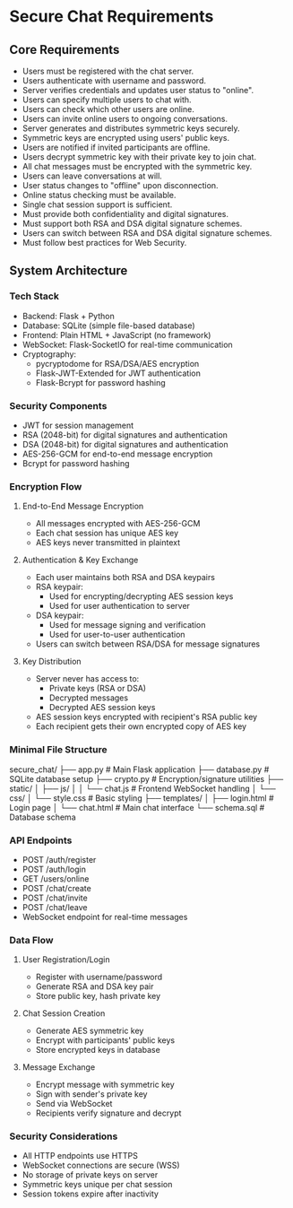# Secure Chat Requirements

## Core Requirements

* Users must be registered with the chat server.
* Users authenticate with username and password.
* Server verifies credentials and updates user status to "online".
* Users can specify multiple users to chat with.
* Users can check which other users are online.
* Users can invite online users to ongoing conversations.
* Server generates and distributes symmetric keys securely.
* Symmetric keys are encrypted using users' public keys.
* Users are notified if invited participants are offline.
* Users decrypt symmetric key with their private key to join chat.
* All chat messages must be encrypted with the symmetric key.
* Users can leave conversations at will.
* User status changes to "offline" upon disconnection.
* Online status checking must be available.
* Single chat session support is sufficient.
* Must provide both confidentiality and digital signatures.
* Must support both RSA and DSA digital signature schemes.
* Users can switch between RSA and DSA digital signature schemes.
* Must follow best practices for Web Security.

## System Architecture

### Tech Stack
- Backend: Flask + Python
- Database: SQLite (simple file-based database)
- Frontend: Plain HTML + JavaScript (no framework)
- WebSocket: Flask-SocketIO for real-time communication
- Cryptography: 
  - pycryptodome for RSA/DSA/AES encryption
  - Flask-JWT-Extended for JWT authentication
  - Flask-Bcrypt for password hashing

### Security Components
- JWT for session management
- RSA (2048-bit) for digital signatures and authentication
- DSA (2048-bit) for digital signatures and authentication
- AES-256-GCM for end-to-end message encryption
- Bcrypt for password hashing

### Encryption Flow
1. End-to-End Message Encryption
   - All messages encrypted with AES-256-GCM
   - Each chat session has unique AES key
   - AES keys never transmitted in plaintext
   
2. Authentication & Key Exchange
   - Each user maintains both RSA and DSA keypairs
   - RSA keypair:
     - Used for encrypting/decrypting AES session keys
     - Used for user authentication to server
   - DSA keypair:
     - Used for message signing and verification
     - Used for user-to-user authentication
   - Users can switch between RSA/DSA for message signatures

3. Key Distribution
   - Server never has access to:
     - Private keys (RSA or DSA)
     - Decrypted messages
     - Decrypted AES session keys
   - AES session keys encrypted with recipient's RSA public key
   - Each recipient gets their own encrypted copy of AES key

### Minimal File Structure
secure_chat/
├── app.py # Main Flask application
├── database.py # SQLite database setup
├── crypto.py # Encryption/signature utilities
├── static/
│ ├── js/
│ │ └── chat.js # Frontend WebSocket handling
│ └── css/
│ └── style.css # Basic styling
├── templates/
│ ├── login.html # Login page
│ └── chat.html # Main chat interface
└── schema.sql # Database schema


### API Endpoints
- POST /auth/register
- POST /auth/login
- GET /users/online
- POST /chat/create
- POST /chat/invite
- POST /chat/leave
- WebSocket endpoint for real-time messages

### Data Flow
1. User Registration/Login
   - Register with username/password
   - Generate RSA and DSA key pair
   - Store public key, hash private key
   
2. Chat Session Creation
   - Generate AES symmetric key
   - Encrypt with participants' public keys
   - Store encrypted keys in database
   
3. Message Exchange
   - Encrypt message with symmetric key
   - Sign with sender's private key
   - Send via WebSocket
   - Recipients verify signature and decrypt

### Security Considerations
- All HTTP endpoints use HTTPS
- WebSocket connections are secure (WSS)
- No storage of private keys on server
- Symmetric keys unique per chat session
- Session tokens expire after inactivity